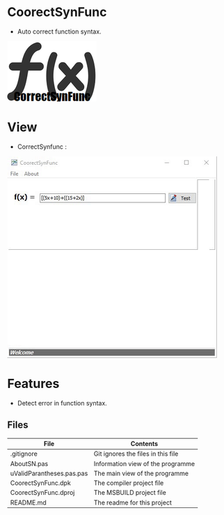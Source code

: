 # CoorectSynFunc
- Auto correct function syntax.    

![](CorrectSynfunc.png) 

# View
- CorrectSynfunc :

![](Gif/CorrectSynfunc.gif)


# Features  

- Detect error in function syntax.



## Files

| File | Contents | 
| --- | --- |
| .gitignore | Git ignores the files in this file |
| AboutSN.pas | Information view of the programme |
| uValidParantheses.pas.pas | The main view of the programme |
| CoorectSynFunc.dpk | The compiler project file |
| CoorectSynFunc.dproj | The MSBUILD project file |
| README.md | The readme for this project |
